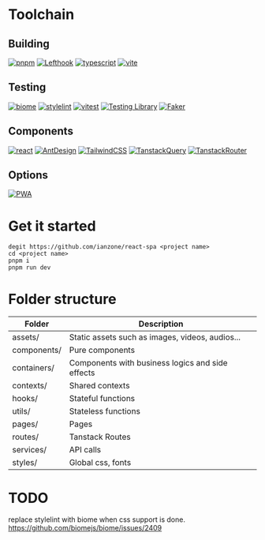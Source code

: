 # Toolchain

## Building

[![pnpm](https://img.shields.io/badge/pnpm-orange?logo=pnpm&labelColor=grey)](https://pnpm.io/)
[![Lefthook](https://img.shields.io/badge/Lefthook-ff1e1e?labelColor=grey&logo=git)](https://github.com/evilmartians/lefthook/)
[![typescript](https://badges.aleen42.com/src/typescript.svg)](https://www.typescriptlang.org/)
[![vite](https://badges.aleen42.com/src/vitejs.svg)](https://vitejs.dev/)

## Testing

[![biome](https://img.shields.io/badge/Biome-blue?logo=biome&labelColor=grey)](https://biomejs.dev/)
[![stylelint](https://img.shields.io/badge/Stylelint-blue?logo=Stylelint&labelColor=grey)](https://stylelint.io/)
[![vitest](https://img.shields.io/badge/Vitest-729b1b?logo=Vitest&labelColor=grey)](https://vitest.dev/)
[![Testing Library](https://img.shields.io/badge/Testing_Library-E33332?logo=testinglibrary&labelColor=grey)](https://testing-library.com/docs/react-testing-library/intro/)
[![Faker](https://img.shields.io/badge/Mock-Faker-blue)](https://fakerjs.dev/api/)

## Components

[![react](https://img.shields.io/badge/React-149eca?logo=React&labelColor=grey)](https://beta.reactjs.org/)
[![AntDesign](https://img.shields.io/badge/AntDesign-blue?logo=antdesign&labelColor=grey)](https://ant-design.gitee.io/components/overview-cn/?theme=dark)
[![TailwindCSS](https://img.shields.io/badge/tailwindcss-06B6D4?logo=tailwindcss&labelColor=grey)](https://tailwindcss.com/docs/guides/vite)
[![TanstackQuery](https://img.shields.io/badge/TanstackQuery-FF4154?logo=reactquery&labelColor=grey)](https://tanstack.com/query/latest/docs/framework/react/overview/)
[![TanstackRouter](https://img.shields.io/badge/TanstackRouter-green?logo=reactquery&labelColor=grey)](https://tanstack.com/router/latest/docs/framework/react/overview)

## Options

[![PWA](https://img.shields.io/badge/PWA-35849a?logo=pwa&labelColor=grey)](https://vite-pwa-org.netlify.app/)

# Get it started

```
degit https://github.com/ianzone/react-spa <project name>
cd <project name>
pnpm i
pnpm run dev
```

# Folder structure

| Folder      | Description                                      |
| ----------- | ------------------------------------------------ |
| assets/     | Static assets such as images, videos, audios...  |
| components/ | Pure components                                  |
| containers/ | Components with business logics and side effects |
| contexts/   | Shared contexts                                  |
| hooks/      | Stateful functions                               |
| utils/      | Stateless functions                              |
| pages/      | Pages                                            |
| routes/     | Tanstack Routes                                  |
| services/   | API calls                                        |
| styles/     | Global css, fonts                                |

# TODO

replace stylelint with biome when css support is done. https://github.com/biomejs/biome/issues/2409
